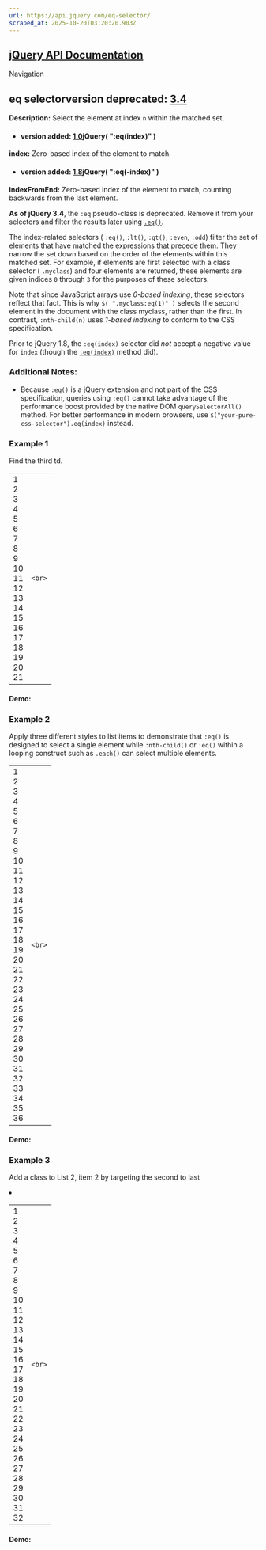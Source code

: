 ```yaml
---
url: https://api.jquery.com/eq-selector/
scraped_at: 2025-10-20T03:20:20.903Z
---
```


## [jQuery API Documentation](https://jquery.com/ "jQuery API Documentation")

Navigation

## eq selectorversion deprecated: [3.4](https://api.jquery.com/category/version/3.4/)

**Description:** Select the element at index `n` within the matched set.

- #### version added: [1.0](https://api.jquery.com/category/version/1.0/)jQuery( ":eq(index)" )


**index:** Zero-based index of the element to match.

- #### version added: [1.8](https://api.jquery.com/category/version/1.8/)jQuery( ":eq(-index)" )


**indexFromEnd:** Zero-based index of the element to match, counting backwards from the last element.


**As of jQuery 3.4**, the `:eq` pseudo-class is deprecated. Remove it from your selectors and filter the results later using [`.eq()`](https://api.jquery.com/eq/).

The index-related selectors ( `:eq()`, `:lt()`, `:gt()`, `:even`, `:odd`) filter the set of elements that have matched the expressions that precede them. They narrow the set down based on the order of the elements within this matched set. For example, if elements are first selected with a class selector ( `.myclass`) and four elements are returned, these elements are given indices `0` through `3` for the purposes of these selectors.

Note that since JavaScript arrays use _0-based indexing_, these selectors reflect that fact. This is why `$( ".myclass:eq(1)" )` selects the second element in the document with the class myclass, rather than the first. In contrast, `:nth-child(n)` uses _1-based indexing_ to conform to the CSS specification.

Prior to jQuery 1.8, the `:eq(index)` selector did _not_ accept a negative value for `index` (though the [`.eq(index)`](https://api.jquery.com/eq/) method did).

### Additional Notes:

- Because `:eq()` is a jQuery extension and not part of the CSS specification, queries using `:eq()` cannot take advantage of the performance boost provided by the native DOM `querySelectorAll()` method. For better performance in modern browsers, use `$("your-pure-css-selector").eq(index)` instead.


### Example 1

Find the third td.

|     |     |
| --- | --- |
| 1<br>2<br>3<br>4<br>5<br>6<br>7<br>8<br>9<br>10<br>11<br>12<br>13<br>14<br>15<br>16<br>17<br>18<br>19<br>20<br>21 | ```<br>``` |

#### Demo:

### Example 2

Apply three different styles to list items to demonstrate that `:eq()` is designed to select a single element while `:nth-child()` or `:eq()` within a looping construct such as `.each()` can select multiple elements.

|     |     |
| --- | --- |
| 1<br>2<br>3<br>4<br>5<br>6<br>7<br>8<br>9<br>10<br>11<br>12<br>13<br>14<br>15<br>16<br>17<br>18<br>19<br>20<br>21<br>22<br>23<br>24<br>25<br>26<br>27<br>28<br>29<br>30<br>31<br>32<br>33<br>34<br>35<br>36 | ```<br>``` |

#### Demo:

### Example 3

Add a class to List 2, item 2 by targeting the second to last <li>

|     |     |
| --- | --- |
| 1<br>2<br>3<br>4<br>5<br>6<br>7<br>8<br>9<br>10<br>11<br>12<br>13<br>14<br>15<br>16<br>17<br>18<br>19<br>20<br>21<br>22<br>23<br>24<br>25<br>26<br>27<br>28<br>29<br>30<br>31<br>32 | ```<br>``` |

#### Demo: